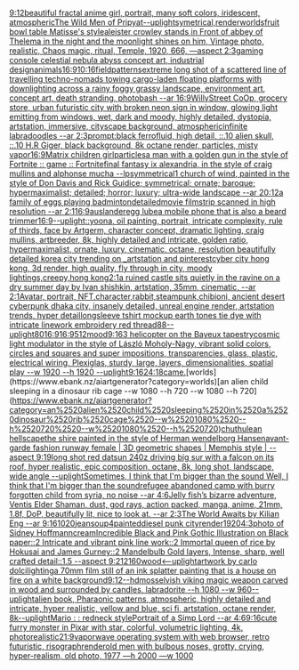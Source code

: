 [9:12](https://www.ebank.nz/aiartgenerator?category=9%3A12)[beautiful fractal anime girl, portrait, many soft colors, iridescent, atmospheric](https://www.ebank.nz/aiartgenerator?category=beautiful%2520fractal%2520anime%2520girl%2C%2520portrait%2C%2520many%2520soft%2520colors%2C%2520iridescent%2C%2520atmospheric)[The Wild Men of Pripyat](https://www.ebank.nz/aiartgenerator?category=The%2520Wild%2520Men%2520of%2520Pripyat)[--uplight](https://www.ebank.nz/aiartgenerator?category=--uplight)[symetrical,](https://www.ebank.nz/aiartgenerator?category=symetrical%2C)[render](https://www.ebank.nz/aiartgenerator?category=render)[worlds](https://www.ebank.nz/aiartgenerator?category=worlds)[fruit bowl table Matisse's style](https://www.ebank.nz/aiartgenerator?category=fruit%2520bowl%2520table%2520Matisse%27s%2520style)[aleister crowley stands in Front of abbey  of Thelema in the night and the moonlight shines on him, Vintage photo, realistic, Chaos magic, ritual, Temple, 1920, 666, —aspect 2:3](https://www.ebank.nz/aiartgenerator?category=aleister%2520crowley%2520stands%2520in%2520Front%2520of%2520abbey%2520%2520of%2520Thelema%2520in%2520the%2520night%2520and%2520the%2520moonlight%2520shines%2520on%2520him%2C%2520Vintage%2520photo%2C%2520realistic%2C%2520Chaos%2520magic%2C%2520ritual%2C%2520Temple%2C%25201920%2C%2520666%2C%2520%E2%80%94aspect%25202%3A3)[gaming console celestial nebula abyss concept art, industrial design](https://www.ebank.nz/aiartgenerator?category=gaming%2520console%2520celestial%2520nebula%2520abyss%2520concept%2520art%2C%2520industrial%2520design)[animals](https://www.ebank.nz/aiartgenerator?category=animals)[16:9](https://www.ebank.nz/aiartgenerator?category=16%3A9)[10:16](https://www.ebank.nz/aiartgenerator?category=10%3A16)[field](https://www.ebank.nz/aiartgenerator?category=field)[patterns](https://www.ebank.nz/aiartgenerator?category=patterns)[extreme long shot of a scattered line of travelling techno-nomads towing cargo-laden floating platforms with downlighting across a rainy foggy grassy landscape, environment art, concept art, death stranding, photobash --ar 16:9](https://www.ebank.nz/aiartgenerator?category=extreme%2520long%2520shot%2520of%2520a%2520scattered%2520line%2520of%2520travelling%2520techno-nomads%2520towing%2520cargo-laden%2520floating%2520platforms%2520with%2520downlighting%2520across%2520a%2520rainy%2520foggy%2520grassy%2520landscape%2C%2520environment%2520art%2C%2520concept%2520art%2C%2520death%2520stranding%2C%2520photobash%2520--ar%252016%3A9)[WillyStreet CoOp, grocery store, urban futuristic city with broken neon sign in window, glowing light emitting from windows, wet, dark and moody, highly detailed, dystopia, artstation, immersive, cityscape background, atmospheric](https://www.ebank.nz/aiartgenerator?category=WillyStreet%2520CoOp%2C%2520grocery%2520store%2C%2520urban%2520futuristic%2520city%2520with%2520broken%2520neon%2520sign%2520in%2520window%2C%2520glowing%2520light%2520emitting%2520from%2520windows%2C%2520wet%2C%2520dark%2520and%2520moody%2C%2520highly%2520detailed%2C%2520dystopia%2C%2520artstation%2C%2520immersive%2C%2520cityscape%2520background%2C%2520atmospheric)[infinite labradoodles --ar 2:3](https://www.ebank.nz/aiartgenerator?category=infinite%2520labradoodles%2520--ar%25202%3A3)[prompt:black ferrofluid, high detail, ::.10 alien skull, ::.10 H.R Giger, black background, 8k octane render, particles, misty vapor](https://www.ebank.nz/aiartgenerator?category=prompt%3Ablack%2520ferrofluid%2C%2520high%2520detail%2C%2520%3A%3A.10%2520alien%2520skull%2C%2520%3A%3A.10%2520H.R%2520Giger%2C%2520black%2520background%2C%25208k%2520octane%2520render%2C%2520particles%2C%2520misty%2520vapor)[16:9](https://www.ebank.nz/aiartgenerator?category=16%3A9)[Matrix children girl](https://www.ebank.nz/aiartgenerator?category=Matrix%2520children%2520girl)[particles](https://www.ebank.nz/aiartgenerator?category=particles)[a man with a golden gun in the style of Fortnite :: game :: Fortnite](https://www.ebank.nz/aiartgenerator?category=a%2520man%2520with%2520a%2520golden%2520gun%2520in%2520the%2520style%2520of%2520Fortnite%2520%3A%3A%2520game%2520%3A%3A%2520Fortnite)[final fantasy ix alexandria, in the style of craig mullins and alphonse mucha --lp](https://www.ebank.nz/aiartgenerator?category=final%2520fantasy%2520ix%2520alexandria%2C%2520in%2520the%2520style%2520of%2520craig%2520mullins%2520and%2520alphonse%2520mucha%2520--lp)[symmetrical](https://www.ebank.nz/aiartgenerator?category=symmetrical)[1 church of wind, painted in the style of Don Davis and Rick Guidice; symmetrical; ornate; baroque; hypermaximalist; detailed; horror; luxury; ultra-wide landscape --ar 20:12](https://www.ebank.nz/aiartgenerator?category=1%2520church%2520of%2520wind%2C%2520painted%2520in%2520the%2520style%2520of%2520Don%2520Davis%2520and%2520Rick%2520Guidice%3B%2520symmetrical%3B%2520ornate%3B%2520baroque%3B%2520hypermaximalist%3B%2520detailed%3B%2520horror%3B%2520luxury%3B%2520ultra-wide%2520landscape%2520--ar%252020%3A12)[a family of eggs playing badminton](https://www.ebank.nz/aiartgenerator?category=a%2520family%2520of%2520eggs%2520playing%2520badminton)[detailed](https://www.ebank.nz/aiartgenerator?category=detailed)[movie filmstrip scanned in high resolution --ar 2:1](https://www.ebank.nz/aiartgenerator?category=movie%2520filmstrip%2520scanned%2520in%2520high%2520resolution%2520--ar%25202%3A1)[16:9](https://www.ebank.nz/aiartgenerator?category=16%3A9)[auslander](https://www.ebank.nz/aiartgenerator?category=auslander)[egg lube](https://www.ebank.nz/aiartgenerator?category=egg%2520lube)[a mobile phone that is also a beard trimmer](https://www.ebank.nz/aiartgenerator?category=a%2520mobile%2520phone%2520that%2520is%2520also%2520a%2520beard%2520trimmer)[16:9](https://www.ebank.nz/aiartgenerator?category=16%3A9)[--uplight](https://www.ebank.nz/aiartgenerator?category=--uplight)[::](https://www.ebank.nz/aiartgenerator?category=%3A%3A)[yoona, oil painting, portrait, intricate complexity, rule of thirds, face by Artgerm, character concept, dramatic lighting, craig mullins, artbreeder, 8k, highly detailed and intricate, golden ratio, hypermaximalist, ornate, luxury, cinematic, octane, resolution beautifully detailed korea city trending on _artstation and pinterest](https://www.ebank.nz/aiartgenerator?category=yoona%2C%2520oil%2520painting%2C%2520portrait%2C%2520intricate%2520complexity%2C%2520rule%2520of%2520thirds%2C%2520face%2520by%2520Artgerm%2C%2520character%2520concept%2C%2520dramatic%2520lighting%2C%2520craig%2520mullins%2C%2520artbreeder%2C%25208k%2C%2520highly%2520detailed%2520and%2520intricate%2C%2520golden%2520ratio%2C%2520hypermaximalist%2C%2520ornate%2C%2520luxury%2C%2520cinematic%2C%2520octane%2C%2520resolution%2520beautifully%2520detailed%2520korea%2520city%2520trending%2520on%2520_artstation%2520and%2520pinterest)[cyber city hong kong, 3d render, high quality, fly through in city, moody lightings,creepy,hong kong](https://www.ebank.nz/aiartgenerator?category=cyber%2520city%2520hong%2520kong%2C%25203d%2520render%2C%2520high%2520quality%2C%2520fly%2520through%2520in%2520city%2C%2520moody%2520lightings%2Ccreepy%2Chong%2520kong)[2:1](https://www.ebank.nz/aiartgenerator?category=2%3A1)[a ruined castle sits quietly in the ravine on a dry summer day by Ivan shishkin, artstation, 35mm, cinematic, --ar 2:1](https://www.ebank.nz/aiartgenerator?category=a%2520ruined%2520castle%2520sits%2520quietly%2520in%2520the%2520ravine%2520on%2520a%2520dry%2520summer%2520day%2520by%2520Ivan%2520shishkin%2C%2520artstation%2C%252035mm%2C%2520cinematic%2C%2520--ar%25202%3A1)[Avatar, portrait, NFT,character,rabbit,steampunk,chibi](https://www.ebank.nz/aiartgenerator?category=Avatar%2C%2520portrait%2C%2520NFT%2Ccharacter%2Crabbit%2Csteampunk%2Cchibi)[](https://www.ebank.nz/aiartgenerator?category=)[oni, ancient desert cyberpunk dhaka city, insanely detailed, unreal engine render, artstation trends, hyper detail](https://www.ebank.nz/aiartgenerator?category=oni%2C%2520ancient%2520desert%2520cyberpunk%2520dhaka%2520city%2C%2520insanely%2520detailed%2C%2520unreal%2520engine%2520render%2C%2520artstation%2520trends%2C%2520hyper%2520detail)[longsleeve tshirt mockup earth tones tie dye with intricate linework embroidery red thread](https://www.ebank.nz/aiartgenerator?category=longsleeve%2520tshirt%2520mockup%2520earth%2520tones%2520tie%2520dye%2520with%2520intricate%2520linework%2520embroidery%2520red%2520thread)[88](https://www.ebank.nz/aiartgenerator?category=88)[--uplight](https://www.ebank.nz/aiartgenerator?category=--uplight)[80](https://www.ebank.nz/aiartgenerator?category=80)[16:9](https://www.ebank.nz/aiartgenerator?category=16%3A9)[16:9](https://www.ebank.nz/aiartgenerator?category=16%3A9)[512](https://www.ebank.nz/aiartgenerator?category=512)[mood](https://www.ebank.nz/aiartgenerator?category=mood)[9:16](https://www.ebank.nz/aiartgenerator?category=9%3A16)[3 helicopter on the Bayeux tapestry](https://www.ebank.nz/aiartgenerator?category=3%2520helicopter%2520on%2520the%2520Bayeux%2520tapestry)[cosmic light modulator in the style of László Moholy-Nagy, vibrant solid colors, circles and squares and super impositions, transparencies, glass, plastic, electrical wiring,  Plexiglas, sturdy, large, layers, dimensionalities, spatial play --w 1920 --h 1920 --uplight](https://www.ebank.nz/aiartgenerator?category=cosmic%2520light%2520modulator%2520in%2520the%2520style%2520of%2520L%C3%A1szl%C3%B3%2520Moholy-Nagy%2C%2520vibrant%2520solid%2520colors%2C%2520circles%2520and%2520squares%2520and%2520super%2520impositions%2C%2520transparencies%2C%2520glass%2C%2520plastic%2C%2520electrical%2520wiring%2C%2520%2520Plexiglas%2C%2520sturdy%2C%2520large%2C%2520layers%2C%2520dimensionalities%2C%2520spatial%2520play%2520--w%25201920%2520--h%25201920%2520--uplight)[9:16](https://www.ebank.nz/aiartgenerator?category=9%3A16)[24:18](https://www.ebank.nz/aiartgenerator?category=24%3A18)[came.](https://www.ebank.nz/aiartgenerator?category=came.)[worlds](https://www.ebank.nz/aiartgenerator?category=worlds)[an alien child sleeping in a dinosaur rib cage --w 1080 --h 720 --w 1080 --h 720](https://www.ebank.nz/aiartgenerator?category=an%2520alien%2520child%2520sleeping%2520in%2520a%2520dinosaur%2520rib%2520cage%2520--w%25201080%2520--h%2520720%2520--w%25201080%2520--h%2520720)[chuthulean hellscape](https://www.ebank.nz/aiartgenerator?category=chuthulean%2520hellscape)[the shire painted in the style of Herman wendelborg Hansen](https://www.ebank.nz/aiartgenerator?category=the%2520shire%2520painted%2520in%2520the%2520style%2520of%2520Herman%2520wendelborg%2520Hansen)[avant-garde fashion runway female | 3D geometric shapes | Memphis style |  --aspect 9:19](https://www.ebank.nz/aiartgenerator?category=avant-garde%2520fashion%2520runway%2520female%2520%7C%25203D%2520geometric%2520shapes%2520%7C%2520Memphis%2520style%2520%7C%2520%2520--aspect%25209%3A19)[long shot red datsun 240z driving big sur with a falcon on its roof, hyper realistic, epic composition, octane, 8k, long shot, landscape, wide angle --uplight](https://www.ebank.nz/aiartgenerator?category=long%2520shot%2520red%2520datsun%2520240z%2520driving%2520big%2520sur%2520with%2520a%2520falcon%2520on%2520its%2520roof%2C%2520hyper%2520realistic%2C%2520epic%2520composition%2C%2520octane%2C%25208k%2C%2520long%2520shot%2C%2520landscape%2C%2520wide%2520angle%2520--uplight)[Sometimes, I think that I'm bigger than the sound Well, I think that I'm bigger than the sound](https://www.ebank.nz/aiartgenerator?category=Sometimes%2C%2520I%2520think%2520that%2520I%27m%2520bigger%2520than%2520the%2520sound%2520Well%2C%2520I%2520think%2520that%2520I%27m%2520bigger%2520than%2520the%2520sound)[refugee abandoned camp with burry forgotten child from syria,  no noise --ar 4:6](https://www.ebank.nz/aiartgenerator?category=refugee%2520abandoned%2520camp%2520with%2520burry%2520forgotten%2520child%2520from%2520syria%2C%2520%2520no%2520noise%2520--ar%25204%3A6)[Jelly fish’s bizarre adventure, Ventis Elder Shaman, dust, god rays, action packed, manga, anime, 21mm, 1.8f, DoP, beautifully lit, nice to look at. --ar 2:3](https://www.ebank.nz/aiartgenerator?category=Jelly%2520fish%E2%80%99s%2520bizarre%2520adventure%2C%2520Ventis%2520Elder%2520Shaman%2C%2520dust%2C%2520god%2520rays%2C%2520action%2520packed%2C%2520manga%2C%2520anime%2C%252021mm%2C%25201.8f%2C%2520DoP%2C%2520beautifully%2520lit%2C%2520nice%2520to%2520look%2520at.%2520--ar%25202%3A3)[The World Awaits by Kilian Eng --ar 9:16](https://www.ebank.nz/aiartgenerator?category=The%2520World%2520Awaits%2520by%2520Kilian%2520Eng%2520--ar%25209%3A16)[1020](https://www.ebank.nz/aiartgenerator?category=1020)[jean](https://www.ebank.nz/aiartgenerator?category=jean)[soup](https://www.ebank.nz/aiartgenerator?category=soup)[4](https://www.ebank.nz/aiartgenerator?category=4)[painted](https://www.ebank.nz/aiartgenerator?category=painted)[diesel punk city](https://www.ebank.nz/aiartgenerator?category=diesel%2520punk%2520city)[render](https://www.ebank.nz/aiartgenerator?category=render)[1920](https://www.ebank.nz/aiartgenerator?category=1920)[4:3](https://www.ebank.nz/aiartgenerator?category=4%3A3)[photo of Sidney Hoffmann](https://www.ebank.nz/aiartgenerator?category=photo%2520of%2520Sidney%2520Hoffmann)[cream](https://www.ebank.nz/aiartgenerator?category=cream)[Incredible Black and Pink Gothic Illustration on Black paper::2 Intricate and vibrant pink line work::2 Immortal queen of rice by Hokusai and James Gurney::2 Mandelbulb Gold layers, Intense, sharp, well crafted detail::1.5 --aspect 9:21](https://www.ebank.nz/aiartgenerator?category=Incredible%2520Black%2520and%2520Pink%2520Gothic%2520Illustration%2520on%2520Black%2520paper%3A%3A2%2520Intricate%2520and%2520vibrant%2520pink%2520line%2520work%3A%3A2%2520Immortal%2520queen%2520of%2520rice%2520by%2520Hokusai%2520and%2520James%2520Gurney%3A%3A2%2520Mandelbulb%2520Gold%2520layers%2C%2520Intense%2C%2520sharp%2C%2520well%2520crafted%2520detail%3A%3A1.5%2520--aspect%25209%3A21)[2160](https://www.ebank.nz/aiartgenerator?category=2160)[wood](https://www.ebank.nz/aiartgenerator?category=wood)[<--uplight](https://www.ebank.nz/aiartgenerator?category=%3C--uplight)[artwork by carlo dolci](https://www.ebank.nz/aiartgenerator?category=artwork%2520by%2520carlo%2520dolci)[lighting](https://www.ebank.nz/aiartgenerator?category=lighting)[a 70mm film still of an ink splatter painting that is a house on fire on a white background](https://www.ebank.nz/aiartgenerator?category=a%252070mm%2520film%2520still%2520of%2520an%2520ink%2520splatter%2520painting%2520that%2520is%2520a%2520house%2520on%2520fire%2520on%2520a%2520white%2520background)[9:12](https://www.ebank.nz/aiartgenerator?category=9%3A12)[--hd](https://www.ebank.nz/aiartgenerator?category=--hd)[moss](https://www.ebank.nz/aiartgenerator?category=moss)[elvish viking magic weapon carved in wood and surrounded by candles, labradorite --h 1080 --w 960](https://www.ebank.nz/aiartgenerator?category=elvish%2520viking%2520magic%2520weapon%2520carved%2520in%2520wood%2520and%2520surrounded%2520by%2520candles%2C%2520labradorite%2520--h%25201080%2520--w%2520960)[--uplight](https://www.ebank.nz/aiartgenerator?category=--uplight)[alien book, Pharaonic patterns, atmospheric, highly detailed and intricate, hyper realistic, yellow and blue, sci fi, artstation, octane render, 8k](https://www.ebank.nz/aiartgenerator?category=alien%2520book%2C%2520Pharaonic%2520patterns%2C%2520atmospheric%2C%2520highly%2520detailed%2520and%2520intricate%2C%2520hyper%2520realistic%2C%2520yellow%2520and%2520blue%2C%2520sci%2520fi%2C%2520artstation%2C%2520octane%2520render%2C%25208k)[--uplight](https://www.ebank.nz/aiartgenerator?category=--uplight)[Mario : : redneck style](https://www.ebank.nz/aiartgenerator?category=Mario%2520%3A%2520%3A%2520redneck%2520style)[Portrait of a Simp Lord --ar 4:6](https://www.ebank.nz/aiartgenerator?category=Portrait%2520of%2520a%2520Simp%2520Lord%2520--ar%25204%3A6)[9:16](https://www.ebank.nz/aiartgenerator?category=9%3A16)[cute furry monster in Pixar with star, colorful, volumetric lighting, 4k, photorealistic](https://www.ebank.nz/aiartgenerator?category=cute%2520furry%2520monster%2520in%2520Pixar%2520with%2520star%2C%2520colorful%2C%2520volumetric%2520lighting%2C%25204k%2C%2520photorealistic)[21:9](https://www.ebank.nz/aiartgenerator?category=21%3A9)[vaporwave operating system with web browser, retro futuristic, risograph](https://www.ebank.nz/aiartgenerator?category=vaporwave%2520operating%2520system%2520with%2520web%2520browser%2C%2520retro%2520futuristic%2C%2520risograph)[render](https://www.ebank.nz/aiartgenerator?category=render)[old men with bulbous noses, grotty, crying, hyper-realism, old photo, 1977 —h 2000 —w 1000](https://www.ebank.nz/aiartgenerator?category=old%2520men%2520with%2520bulbous%2520noses%2C%2520grotty%2C%2520crying%2C%2520hyper-realism%2C%2520old%2520photo%2C%25201977%2520%E2%80%94h%25202000%2520%E2%80%94w%25201000)